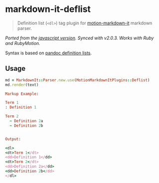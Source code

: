 # markdown-it-deflist

> Definition list (`<dl>`) tag plugin for [motion-markdown-it](https://github.com/digitalmoksha/motion-markdown-it) markdown parser.

_Ported from the [javascript version](https://github.com/markdown-it/markdown-it-deflist). Synced with v2.0.3. Works with Ruby and RubyMotion._

Syntax is based on [pandoc definition lists](http://johnmacfarlane.net/pandoc/README.html#definition-lists).

## Usage

```ruby
md = MarkdownIt::Parser.new.use(MotionMarkdownItPlugins::Deflist)
md.render(text)

Markup Example:

Term 1
: Definition 1

Term 2
  ~ Definition 2a
  ~ Definition 2b


Output:

<dl>
<dt>Term 1</dt>
<dd>Definition 1</dd>
<dt>Term 2</dt>
<dd>Definition 2a</dd>
<dd>Definition 2b</dd>
</dl>

```
